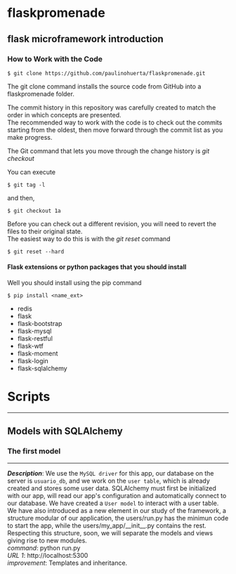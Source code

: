 # flaskpromenade

## flask microframework introduction


### How to Work with the Code

    $ git clone https://github.com/paulinohuerta/flaskpromenade.git
    
The git clone command installs the source code from GitHub into a flaskpromenade folder. 

The commit history in this repository was carefully created to match the order in which concepts are presented.    
The recommended way to work with the code is to check out the commits starting from the oldest, then move forward through the commit list as you make progress.   

The Git command that lets you move through the change history is _git checkout_    

You can execute      

    $ git tag -l

and then,    

    $ git checkout 1a

Before you can check out a different revision, you will need to revert the files to their original state.         
The easiest way to do this is with the _git reset_ command     

    $ git reset --hard

#### Flask extensions or python packages that you should install

Well you should install using the pip command

    $ pip install <name_ext>

* redis
* flask
* flask-bootstrap
* flask-mysql
* flask-restful
* flask-wtf
* flask-moment
* flask-login
* flask-sqlalchemy

# Scripts
-----

## Models with SQLAlchemy

### The first model
-----
_**Description**_: We use the `MySQL driver` for this app, our database on the server is `usuario_db`, and we work on the `user table`, which is already created and stores some user data. SQLAlchemy must first be initialized with our app, will read our app's configuration and automatically connect to our database. We have created a `User model` to interact with a user table. We have also introduced as a new element in our study of the framework, a structure modular of our application, the users/run.py has the minimun code to start the app, while the users/my\_app/\_\_init\_\_.py contains the rest. Respecting this structure, soon, we will separate the models and views giving rise to new modules.     
*command*: python run.py       
*URL 1*: http://localhost:5300      
*improvement*: Templates and inheritance.     
